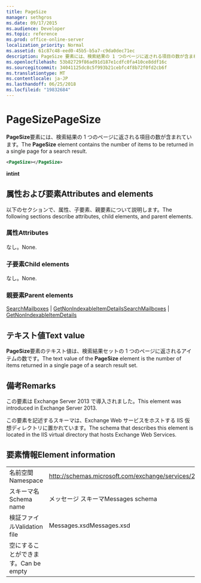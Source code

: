 ```yaml
---
title: PageSize
manager: sethgros
ms.date: 09/17/2015
ms.audience: Developer
ms.topic: reference
ms.prod: office-online-server
localization_priority: Normal
ms.assetid: 61c87c48-eed0-45b5-b5a7-c9da0dec71ec
description: PageSize 要素には、検索結果の 1 つのページに返される項目の数が含まれています。
ms.openlocfilehash: 53b82729f86ad91d187e1cdfc0fa410ce8ddf16c
ms.sourcegitcommit: 34041125dc8c5f993b21cebfc4f8b72f0fd2cb6f
ms.translationtype: MT
ms.contentlocale: ja-JP
ms.lasthandoff: 06/25/2018
ms.locfileid: "19832684"
---
```

# <a name="pagesize"></a><span data-ttu-id="9ff79-103">PageSize</span><span class="sxs-lookup"><span data-stu-id="9ff79-103">PageSize</span></span>

<span data-ttu-id="9ff79-104">**PageSize**要素には、検索結果の 1 つのページに返される項目の数が含まれています。</span><span class="sxs-lookup"><span data-stu-id="9ff79-104">The **PageSize** element contains the number of items to be returned in a single page for a search result.</span></span> 
  
```XML
<PageSize></PageSize>
```

 <span data-ttu-id="9ff79-105">**int**</span><span class="sxs-lookup"><span data-stu-id="9ff79-105">**int**</span></span>
## <a name="attributes-and-elements"></a><span data-ttu-id="9ff79-106">属性および要素</span><span class="sxs-lookup"><span data-stu-id="9ff79-106">Attributes and elements</span></span>

<span data-ttu-id="9ff79-107">以下のセクションで、属性、子要素、親要素について説明します。</span><span class="sxs-lookup"><span data-stu-id="9ff79-107">The following sections describe attributes, child elements, and parent elements.</span></span>
  
### <a name="attributes"></a><span data-ttu-id="9ff79-108">属性</span><span class="sxs-lookup"><span data-stu-id="9ff79-108">Attributes</span></span>

<span data-ttu-id="9ff79-109">なし。</span><span class="sxs-lookup"><span data-stu-id="9ff79-109">None.</span></span>
  
### <a name="child-elements"></a><span data-ttu-id="9ff79-110">子要素</span><span class="sxs-lookup"><span data-stu-id="9ff79-110">Child elements</span></span>

<span data-ttu-id="9ff79-111">なし。</span><span class="sxs-lookup"><span data-stu-id="9ff79-111">None.</span></span>
  
### <a name="parent-elements"></a><span data-ttu-id="9ff79-112">親要素</span><span class="sxs-lookup"><span data-stu-id="9ff79-112">Parent elements</span></span>

<span data-ttu-id="9ff79-113">[SearchMailboxes](searchmailboxes.md) | [GetNonIndexableItemDetails](getnonindexableitemdetails.md)</span><span class="sxs-lookup"><span data-stu-id="9ff79-113">[SearchMailboxes](searchmailboxes.md) | [GetNonIndexableItemDetails](getnonindexableitemdetails.md)</span></span>
  
## <a name="text-value"></a><span data-ttu-id="9ff79-114">テキスト値</span><span class="sxs-lookup"><span data-stu-id="9ff79-114">Text value</span></span>

<span data-ttu-id="9ff79-115">**PageSize**要素のテキスト値は、検索結果セットの 1 つのページに返されるアイテムの数です。</span><span class="sxs-lookup"><span data-stu-id="9ff79-115">The text value of the **PageSize** element is the number of items returned in a single page of a search result set.</span></span> 
  
## <a name="remarks"></a><span data-ttu-id="9ff79-116">備考</span><span class="sxs-lookup"><span data-stu-id="9ff79-116">Remarks</span></span>

<span data-ttu-id="9ff79-117">この要素は Exchange Server 2013 で導入されました。</span><span class="sxs-lookup"><span data-stu-id="9ff79-117">This element was introduced in Exchange Server 2013.</span></span>
  
<span data-ttu-id="9ff79-118">この要素を記述するスキーマは、Exchange Web サービスをホストする IIS 仮想ディレクトリに置かれています。</span><span class="sxs-lookup"><span data-stu-id="9ff79-118">The schema that describes this element is located in the IIS virtual directory that hosts Exchange Web Services.</span></span>
  
## <a name="element-information"></a><span data-ttu-id="9ff79-119">要素情報</span><span class="sxs-lookup"><span data-stu-id="9ff79-119">Element information</span></span>

|||
|:-----|:-----|
|<span data-ttu-id="9ff79-120">名前空間</span><span class="sxs-lookup"><span data-stu-id="9ff79-120">Namespace</span></span>  <br/> |http://schemas.microsoft.com/exchange/services/2006/messages  <br/> |
|<span data-ttu-id="9ff79-121">スキーマ名</span><span class="sxs-lookup"><span data-stu-id="9ff79-121">Schema name</span></span>  <br/> |<span data-ttu-id="9ff79-122">メッセージ スキーマ</span><span class="sxs-lookup"><span data-stu-id="9ff79-122">Messages schema</span></span>  <br/> |
|<span data-ttu-id="9ff79-123">検証ファイル</span><span class="sxs-lookup"><span data-stu-id="9ff79-123">Validation file</span></span>  <br/> |<span data-ttu-id="9ff79-124">Messages.xsd</span><span class="sxs-lookup"><span data-stu-id="9ff79-124">Messages.xsd</span></span>  <br/> |
|<span data-ttu-id="9ff79-125">空にすることができます。</span><span class="sxs-lookup"><span data-stu-id="9ff79-125">Can be empty</span></span>  <br/> ||
   

